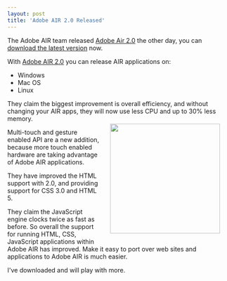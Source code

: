 ```yaml
---
layout: post
title: 'Adobe AIR 2.0 Released'
---
```

The Adobe AIR team released <a href="http://blogs.adobe.com/air/2010/06/introducing_air_2.html">Adobe Air 2.0</a> the other day, you can <a href="http://get.adobe.com/air/">download the latest version</a> now.<p></p>
With <a href="http://blogs.adobe.com/air/2010/06/introducing_air_2.html">Adobe AIR 2.0</a> you can release AIR applications on:
<ul class="mainlist">
	<li>Windows</li>
	<li>Mac OS</li>
	<li>Linux</li>
</ul>
They claim the biggest improvement is overall efficiency, and without changing your AIR apps, they will now use less CPU and up to 30%  less memory.<img style="padding: 20px;" title="Adobe AIR" src="http://kinlane-productions.s3.amazonaws.com/adobe-air.png" alt="" width="250" align="right" /><p></p>
Multi-touch and gesture enabled API are a new addition, because more touch enabled hardware are taking advantage of Adobe AIR applications.<p></p>
They have improved the HTML support with 2.0, and providing support for CSS 3.0 and HTML 5.<p></p>
They claim the JavaScript engine clocks twice as fast as before. So overall the support for running HTML, CSS, JavaScript applications within Adobe AIR has improved. Make it easy to port over web sites and applications to Adobe AIR is much easier.<p></p>
I've downloaded and will play with more.